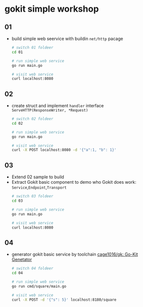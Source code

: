 # gokit simple workshop

## 01
- build simple web seervice with buildin `net/http` pacage
    ```sh
    # switch 01 foldeer
    cd 01

    # run simple web service
    go run main.go

    # visit web service
    curl localhost:8080
    ```

## 02
- create struct and implement `handler` interface `ServeHTTP(ResponseWriter, *Request)`
    ```sh
    # switch 02 foldeer
    cd 02

    # run simple web service
    go run main.go

    # visit web service
    curl -X POST localhost:8080 -d '{"a":1, "b": 1}'
    ```

## 03
- Extend 02 sample to build 
- Extract Gokit basic component to demo who Gokit does work: `Service`,`Endpoint`,`Transport`
    ```sh
    # switch 03 foldeer
    cd 03

    # run simple web service
    go run main.go

    # visit web service
    curl localhost:8080
    ```

## 04 
- generator gokit basic service by toolchain [cage1016/gk: Go-Kit Genetator](https://github.com/cage1016/gk)
    ```sh
    # switch 04 foldeer
    cd 04

    # run simple web service
    go run cmd/square/main.go

    # visit web service
    curl -X POST -d '{"s": 5}' localhost:8180/square
    ```
